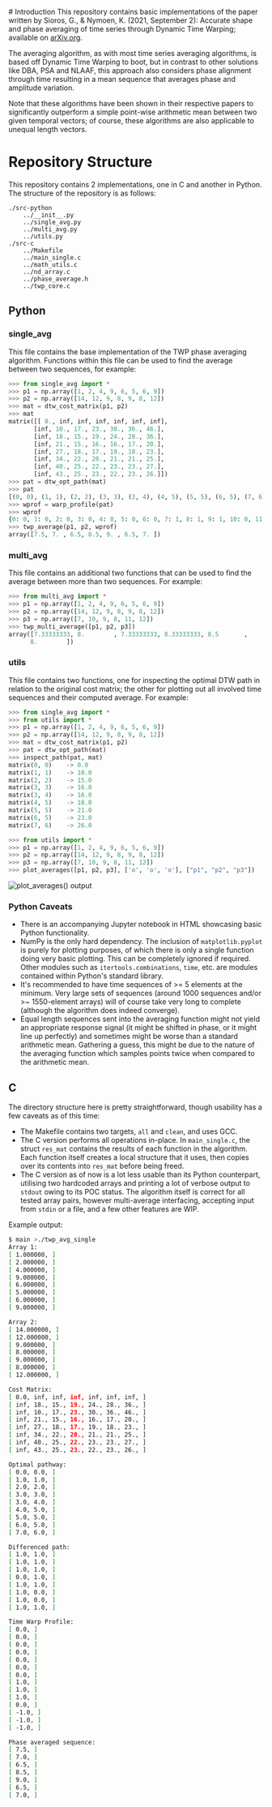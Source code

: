 ﻿﻿# Introduction
This repository contains basic implementations of the paper written by Sioros, G., & Nymoen, K. (2021, September 2): Accurate shape and phase averaging of time series through Dynamic Time Warping; available on [arXiv.org](https://arxiv.org/abs/2109.00978v1).

The averaging algorithm, as with most time series averaging algorithms, is based off Dynamic Time Warping to boot, but in contrast to other solutions like DBA, PSA and NLAAF, this approach also considers phase alignment through time resulting in a mean sequence that averages phase and amplitude variation.

Note that these algorithms have been shown in their respective papers to significantly outperform a simple point-wise arithmetic mean between two given temporal vectors; of course, these algorithms are also applicable to unequal length vectors.

# Repository Structure
This repository contains 2 implementations, one in C and another in Python. The structure of the repository is as follows:
```
./src-python
	../__init__.py
	../single_avg.py
	../multi_avg.py
	../utils.py
./src-c
	../Makefile
	../main_single.c
	../math_utils.c
	../nd_array.c
	../phase_average.h
	../twp_core.c
```

## Python
### single_avg
This file contains the base implementation of the TWP phase averaging algorithm. Functions within this file can be used to find the average between two sequences, for example:
```python
>>> from single_avg import *
>>> p1 = np.array([1, 2, 4, 9, 6, 5, 6, 9])
>>> p2 = np.array([14, 12, 9, 8, 9, 8, 12])
>>> mat = dtw_cost_matrix(p1, p2)
>>> mat
matrix([[ 0., inf, inf, inf, inf, inf, inf],
	   [inf, 10., 17., 23., 30., 36., 46.],
	   [inf, 18., 15., 19., 24., 28., 36.],
	   [inf, 21., 15., 16., 16., 17., 20.],
	   [inf, 27., 18., 17., 19., 18., 23.],
	   [inf, 34., 22., 20., 21., 21., 25.],
	   [inf, 40., 25., 22., 23., 23., 27.],
	   [inf, 43., 25., 23., 22., 23., 26.]])
>>> pat = dtw_opt_path(mat)
>>> pat
[(0, 0), (1, 1), (2, 2), (3, 3), (3, 4), (4, 5), (5, 5), (6, 5), (7, 6)]
>>> wprof = warp_profile(pat)
>>> wprof
{0: 0, 1: 0, 2: 0, 3: 0, 4: 0, 5: 0, 6: 0, 7: 1, 8: 1, 9: 1, 10: 0, 11: -1, 12: -1, 13: -1}
>>> twp_average(p1, p2, wprof)
array([7.5, 7. , 6.5, 8.5, 9. , 6.5, 7. ])
```

### multi_avg
This file contains an additional two functions that can be used to find the average between more than two sequences. For example:
```python
>>> from multi_avg import *
>>> p1 = np.array([1, 2, 4, 9, 6, 5, 6, 9])
>>> p2 = np.array([14, 12, 9, 8, 9, 8, 12])
>>> p3 = np.array([7, 10, 9, 8, 11, 12])
>>> twp_multi_average([p1, p2, p3])
array([7.33333333, 8.        , 7.33333333, 8.33333333, 8.5       ,
	  8.        ])
```

### utils
This file contains two functions, one for inspecting the optimal DTW path in relation to the original cost matrix; the other for plotting out all involved time sequences and their computed average. For example:
```python
>>> from single_avg import *
>>> from utils import *
>>> p1 = np.array([1, 2, 4, 9, 6, 5, 6, 9])
>>> p2 = np.array([14, 12, 9, 8, 9, 8, 12])
>>> mat = dtw_cost_matrix(p1, p2)
>>> pat = dtw_opt_path(mat)
>>> inspect_path(pat, mat)
matrix(0, 0)    -> 0.0
matrix(1, 1)    -> 10.0
matrix(2, 2)    -> 15.0
matrix(3, 3)    -> 16.0
matrix(3, 4)    -> 16.0
matrix(4, 5)    -> 18.0
matrix(5, 5)    -> 21.0
matrix(6, 5)    -> 23.0
matrix(7, 6)    -> 26.0

>>> from utils import *
>>> p1 = np.array([1, 2, 4, 9, 6, 5, 6, 9])
>>> p2 = np.array([14, 12, 9, 8, 9, 8, 12])
>>> p3 = np.array([7, 10, 9, 8, 11, 12])
>>> plot_averages([p1, p2, p3], ['o', 'o', 'o'], ["p1", "p2", "p3"])
```
![plot_averages() output](triple_avg.png?raw=true)

### Python Caveats
- There is an accompanying Jupyter notebook in HTML showcasing basic Python functionality.
- NumPy is the only hard dependency. The inclusion of `matplotlib.pyplot` is purely for plotting purposes, of which there is only a single function doing very basic plotting. This can be completely ignored if required. Other modules such as `itertools.combinations`, `time`, etc. are modules contained within Python's standard library.
- It's recommended to have time sequences of >= 5 elements at the minimum. Very large sets of sequences (around 1000 sequences and/or >~ 1550-element arrays) will of course take very long to complete (although the algorithm does indeed converge).
- Equal length sequences sent into the averaging function might not yield an appropriate response signal (it might be shifted in phase, or it might line up perfectly) and sometimes might be worse than a standard arithmetic mean. Gathering a guess, this might be due to the nature of the averaging function which samples points twice when compared to the arithmetic mean.

## C
The directory structure here is pretty straightforward, though usability has a few caveats as of this time:
- The Makefile contains two targets, `all` and `clean`, and uses GCC.
- The C version performs all operations in-place. In `main_single.c`, the struct `res_mat` contains the results of each function in the algorithm. Each function itself creates a local structure that it uses, then copies over its contents into `res_mat` before being freed.
- The C version as of now is a lot less usable than its Python counterpart, utilising two hardcoded arrays and printing a lot of verbose output to `stdout` owing to its POC status. The algorithm itself is correct for all tested array pairs, however multi-average interfacing, accepting input from `stdin` or a file, and a few other features are WIP.

Example output:
```sh
$ main >./twp_avg_single
Array 1:
[ 1.000000, ]
[ 2.000000, ]
[ 4.000000, ]
[ 9.000000, ]
[ 6.000000, ]
[ 5.000000, ]
[ 6.000000, ]
[ 9.000000, ]

Array 2:
[ 14.000000, ]
[ 12.000000, ]
[ 9.000000, ]
[ 8.000000, ]
[ 9.000000, ]
[ 8.000000, ]
[ 12.000000, ]

Cost Matrix:
[ 0.0, inf, inf, inf, inf, inf, inf, ]
[ inf, 18., 15., 19., 24., 28., 36., ]
[ inf, 10., 17., 23., 30., 36., 46., ]
[ inf, 21., 15., 16., 16., 17., 20., ]
[ inf, 27., 18., 17., 19., 18., 23., ]
[ inf, 34., 22., 20., 21., 21., 25., ]
[ inf, 40., 25., 22., 23., 23., 27., ]
[ inf, 43., 25., 23., 22., 23., 26., ]

Optimal pathway:
[ 0.0, 0.0, ]
[ 1.0, 1.0, ]
[ 2.0, 2.0, ]
[ 3.0, 3.0, ]
[ 3.0, 4.0, ]
[ 4.0, 5.0, ]
[ 5.0, 5.0, ]
[ 6.0, 5.0, ]
[ 7.0, 6.0, ]

Differenced path:
[ 1.0, 1.0, ]
[ 1.0, 1.0, ]
[ 1.0, 1.0, ]
[ 0.0, 1.0, ]
[ 1.0, 1.0, ]
[ 1.0, 0.0, ]
[ 1.0, 0.0, ]
[ 1.0, 1.0, ]

Time Warp Profile:
[ 0.0, ]
[ 0.0, ]
[ 0.0, ]
[ 0.0, ]
[ 0.0, ]
[ 0.0, ]
[ 0.0, ]
[ 1.0, ]
[ 1.0, ]
[ 1.0, ]
[ 0.0, ]
[ -1.0, ]
[ -1.0, ]
[ -1.0, ]

Phase averaged sequence:
[ 7.5, ]
[ 7.0, ]
[ 6.5, ]
[ 8.5, ]
[ 9.0, ]
[ 6.5, ]
[ 7.0, ]
```